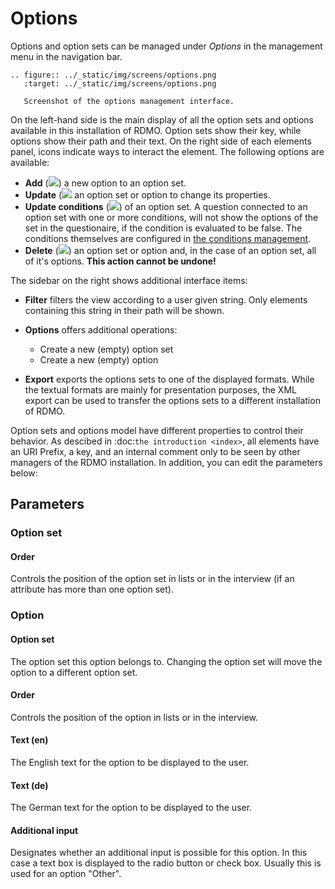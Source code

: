 # Options

Options and option sets can be managed under *Options* in the management menu in the navigation bar.

```eval_rst
.. figure:: ../_static/img/screens/options.png
   :target: ../_static/img/screens/options.png

   Screenshot of the options management interface.
```

On the left-hand side is the main display of all the option sets and options available in this installation of RDMO. Option sets show their key, while options show their path and their text. On the right side of each elements panel, icons indicate ways to interact the element. The following options are available:

* **Add** (![](/_static/img/icons/add.png)) a new option to an option set.
* **Update** (![](/_static/img/icons/update.png) an option set or option to change its properties.
* **Update conditions** (![](/_static/img/icons/conditions.png)) of an option set. A question connected to an option set with one or more conditions, will not show the options of the set in the questionaire, if the condition is evaluated to be false. The conditions themselves are configured in [the conditions management](/management/conditions.html).
* **Delete** (![](/_static/img/icons/delete.png)) an option set or option and, in the case of an option set, all of it's options. **This action cannot be undone!**

The sidebar on the right shows additional interface items:

* **Filter** filters the view according to a user given string. Only elements containing this string in their path will be shown.
* **Options** offers additional operations:

  * Create a new (empty) option set
  * Create a new (empty) option

* **Export** exports the options sets to one of the displayed formats. While the textual formats are mainly for presentation purposes, the XML export can be used to transfer the options sets to a different installation of RDMO.

Option sets and options model have different properties to control their behavior. As descibed in :doc:`the introduction <index>`, all elements have an URI Prefix, a key, and an internal comment only to be seen by other managers of the RDMO installation. In addition, you can edit the parameters below:

## Parameters
### Option set

#### Order
Controls the position of the option set in lists or in the interview (if an attribute has more than one option set).


### Option

#### Option set
The option set this option belongs to. Changing the option set will move the option to a different option set.

#### Order
Controls the position of the option in lists or in the interview.

#### Text (en)
The English text for the option to be displayed to the user.

#### Text (de)
The German text for the option to be displayed to the user.

#### Additional input
Designates whether an additional input is possible for this option. In this case a text box is displayed to the radio button or check box. Usually this is used for an option "Other".

